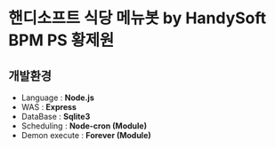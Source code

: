 # 핸디소프트 식당 메뉴봇 by HandySoft BPM PS 황제원

## 개발환경
- Language      : **Node.js**
- WAS           : **Express**
- DataBase      : **Sqlite3**
- Scheduling    : **Node-cron (Module)**
- Demon execute : **Forever (Module)**

